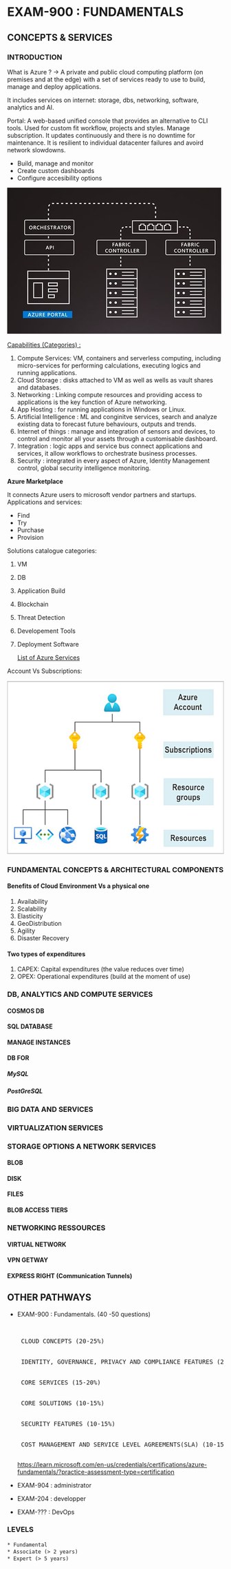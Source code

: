 # EXAM-900 : FUNDAMENTALS

## CONCEPTS & SERVICES

### INTRODUCTION

What is Azure ? -> A private and public cloud computing platform (on premises and at the edge) with a set of services ready to use to build, manage and deploy applications.

It includes services on internet: storage, dbs, networking, software, analytics and AI.

Portal: A web-based unified console that provides an alternative to CLI tools. Used for custom fit workflow, projects and styles. Manage subscription. It updates continuously and there is no downtime for maintenance. It is resilient to individual datacenter failures and avoird network slowdowns.
* Build, manage and monitor
* Create custom dashboards
* Configure accesibility options

![screenshot](https://github.com/robnob/EXAM-900/blob/main/01How_does_azure_work.JPG)

<ins>Capabilities (Categories) :</ins>
1. Compute Services: VM, containers and serverless computing, including micro-services for performing calculations, executing logics and running applications.
2. Cloud Storage : disks attached to VM as well as wells as vault shares and databases.
3. Networking : Linking compute resources and providing access to applications is the key function of Azure networking.
4. App Hosting : for running applications in Windows or Linux.
5. Artificial Intelligence : ML and conginitve services, search and analyze existing data to forecast future behaviours, outputs and trends.
6. Internet of things : manage and integration of sensors and devices, to control and monitor all your assets through a customisable dashboard.
7. Integration : logic apps and service bus connect applications and services, it allow workflows to orchestrate business processes.
8. Security : integrated in every aspect of Azure, Identity Management control, global security intelligence monitoring.

<strong> Azure Marketplace </strong>

It connects Azure users to microsoft vendor partners and startups. Applications and services:
* Find
* Try
* Purchase
* Provision

Solutions catalogue categories:

1. VM
2. DB
3. Application Build
4. Blockchain
5. Threat Detection
6. Developement Tools
7. Deployment Software

   [List of Azure Services](https://github.com/robnob/EXAM-900/blob/main/List%20of%20Azure%20services%20_%20Coursera.pdf)

Account Vs Subscriptions:

![screenshot](https://github.com/robnob/EXAM-900/blob/main/02Accounts_Vs_Subscriptions.JPG)



### FUNDAMENTAL CONCEPTS & ARCHITECTURAL COMPONENTS

#### Benefits of Cloud Environment Vs a physical one

1. Availability
2. Scalability
3. Elasticity
4. GeoDistribution
5. Agility
6. Disaster Recovery

#### Two types of expenditures

1. CAPEX: Capital expenditures (the value reduces over time)
2. OPEX: Operational expenditures (build at the moment of use)

### DB, ANALYTICS AND COMPUTE SERVICES

#### COSMOS DB

#### SQL DATABASE 

#### MANAGE INSTANCES

#### DB FOR 

##### MySQL

##### PostGreSQL

### BIG DATA AND SERVICES

### VIRTUALIZATION SERVICES

### STORAGE OPTIONS A NETWORK SERVICES

#### BLOB

#### DISK

#### FILES

#### BLOB ACCESS TIERS

### NETWORKING RESSOURCES

#### VIRTUAL NETWORK

#### VPN GETWAY

#### EXPRESS RIGHT (Communication Tunnels)

## OTHER PATHWAYS

  * EXAM-900 : Fundamentals. (40 -50 questions)
    <pre> 
      <br> CLOUD CONCEPTS (20-25%) </br>
      <br> IDENTITY, GOVERNANCE, PRIVACY AND COMPLIANCE FEATURES (20-25%) </br>
      <br> CORE SERVICES (15-20%) </br> 
      <br> CORE SOLUTIONS (10-15%) </br>
      <br> SECURITY FEATURES (10-15%) </br>
      <br> COST MANAGEMENT AND SERVICE LEVEL AGREEMENTS(SLA) (10-15%) </br>
    </pre>
    https://learn.microsoft.com/en-us/credentials/certifications/azure-fundamentals/?practice-assessment-type=certification
    
  * EXAM-904 : administrator

  * EXAM-204 : developper 

  * EXAM-??? : DevOps

### LEVELS

    * Fundamental
    * Associate (> 2 years)
    * Expert (> 5 years)





